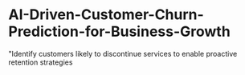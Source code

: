 # AI-Driven-Customer-Churn-Prediction-for-Business-Growth
"Identify customers likely to discontinue services to enable proactive retention strategies
